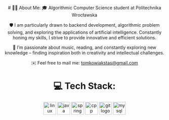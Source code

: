 <div align="center" style="margin-bottom: 10px;">
# 👨‍💻 About Me:
🎓 Algorithmic Computer Science student at Politechnika Wrocławska

🛡️ I am particularly drawn to backend development, algorithmic problem solving, and exploring the applications of artificial intelligence. Constantly honing my skills, I strive to provide innovative and efficient solutions.

💪 I’m passionate about music, reading, and constantly exploring new knowledge – finding inspiration both in creativity and intellectual challenges.

✉️ Feel free to mail me:
tomkowiakstas@gmail.com

# 💻 Tech Stack:
###

<div align="center">
  <img src="https://cdn.jsdelivr.net/gh/devicons/devicon/icons/linux/linux-original.svg" height="40" alt="linux logo"  />
  <img src="https://raw.githubusercontent.com/marwin1991/profile-technology-icons/refs/heads/main/icons/java.png" height="40" alt="java logo"  />
  <img src="https://raw.githubusercontent.com/marwin1991/profile-technology-icons/refs/heads/main/icons/spring.png" height="40" alt="spring logo"  />
  <img src="https://raw.githubusercontent.com/marwin1991/profile-technology-icons/refs/heads/main/icons/c++.png" height="40" alt="cpp logo"  />
  <img src="https://cdn.jsdelivr.net/gh/devicons/devicon/icons/git/git-original.svg" height="40" alt="git logo"  />
  <img src="https://cdn.jsdelivr.net/gh/devicons/devicon/icons/mysql/mysql-original.svg" height="40" alt="mysql logo"  />
</div>


###
